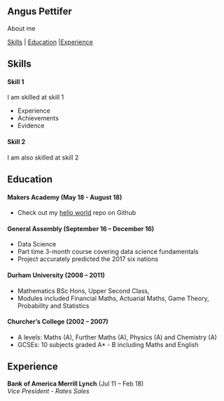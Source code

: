## Angus Pettifer

About me

[Skills](#skills) | [Education](#education) |[Experience](#experience)

## Skills

#### Skill 1

I am skilled at skill 1

- Experience
- Achievements
- Evidence

#### Skill 2

I am also skilled at skill 2

## Education

#### Makers Academy (May 18 - August 18)

- Check out my [hello world](https://github.com/anguspettifer/hello-world) repo on Github

#### General Assembly (September 16 – December 16)

- Data Science
- Part time 3-month course covering data science fundamentals
- Project accurately predicted the 2017 six nations

#### Durham University (2008 – 2011)
- Mathematics BSc Hons, Upper Second Class,
- Modules included Financial Maths, Actuarial Maths, Game Theory, Probability and Statistics

#### Churcher’s College (2002 – 2007)
- A levels: Maths (A), Further Maths (A), Physics (A) and Chemistry (A)
- GCSEs: 10 subjects graded A* - B including Maths and English

## Experience

**Bank of America Merrill Lynch** (Jul 11 – Feb 18)  
*Vice President - Rates Sales*  
